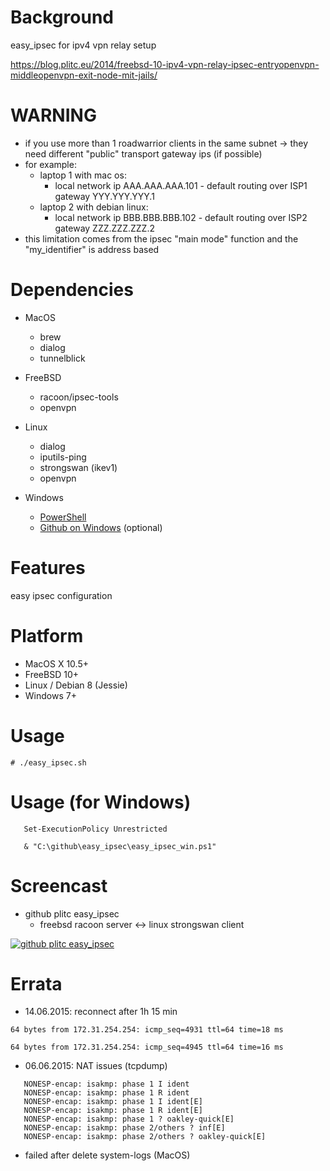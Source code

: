 
Background
==========
easy_ipsec for ipv4 vpn relay setup

https://blog.plitc.eu/2014/freebsd-10-ipv4-vpn-relay-ipsec-entryopenvpn-middleopenvpn-exit-node-mit-jails/

WARNING
=======
* if you use more than 1 roadwarrior clients in the same subnet -> they need different "public" transport gateway ips (if possible)
* for example:
   * laptop 1 with mac os:
     * local network ip AAA.AAA.AAA.101 - default routing over ISP1 gateway YYY.YYY.YYY.1
   * laptop 2 with debian linux:
     * local network ip BBB.BBB.BBB.102 - default routing over ISP2 gateway ZZZ.ZZZ.ZZZ.2
* this limitation comes from the ipsec "main mode" function and the "my_identifier" is address based

Dependencies
============
* MacOS
   * brew
   * dialog
   * tunnelblick

* FreeBSD
   * racoon/ipsec-tools
   * openvpn

* Linux
   * dialog
   * iputils-ping
   * strongswan (ikev1)
   * openvpn

* Windows
   * [PowerShell](https://www.microsoft.com/en-us/download/details.aspx?id=34595)
   * [Github on Windows](https://windows.github.com/) (optional)

Features
========
easy ipsec configuration

Platform
========
* MacOS X 10.5+
* FreeBSD 10+
* Linux / Debian 8 (Jessie)
* Windows 7+

Usage
=====
    # ./easy_ipsec.sh

Usage (for Windows)
===================
```
   Set-ExecutionPolicy Unrestricted

   & "C:\github\easy_ipsec\easy_ipsec_win.ps1"
```

Screencast
==========
* github plitc easy_ipsec
  * freebsd racoon server <-> linux strongswan client

[![github plitc easy_ipsec](https://img.youtube.com/vi/GX6whhD096Y/0.jpg)](https://www.youtube.com/watch?v=GX6whhD096Y)

Errata
======
* 14.06.2015: reconnect after 1h 15 min
```
64 bytes from 172.31.254.254: icmp_seq=4931 ttl=64 time=18 ms

64 bytes from 172.31.254.254: icmp_seq=4945 ttl=64 time=16 ms
```

* 06.06.2015: NAT issues (tcpdump)
```
   NONESP-encap: isakmp: phase 1 I ident
   NONESP-encap: isakmp: phase 1 R ident
   NONESP-encap: isakmp: phase 1 I ident[E]
   NONESP-encap: isakmp: phase 1 R ident[E]
   NONESP-encap: isakmp: phase 1 ? oakley-quick[E]
   NONESP-encap: isakmp: phase 2/others ? inf[E]
   NONESP-encap: isakmp: phase 2/others ? oakley-quick[E]
```

* failed after delete system-logs (MacOS)

